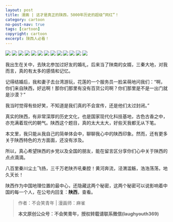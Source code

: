 ```yaml
---
layout: post
title: 漫画 | 这才是真正的陕西，5000年历史的超级“网红”！
category: cartoon
no-post-nav: true
tags: [cartoon]
copyright: cartoon
excerpt: 陕西人必看！
---
```


![](http://favorites.ren/assets/images/2019/cartoon/shanxi01.jpg)
![](http://favorites.ren/assets/images/2019/cartoon/shanxi02.jpg)
![](http://favorites.ren/assets/images/2019/cartoon/shanxi03.jpg)
![](http://favorites.ren/assets/images/2019/cartoon/shanxi04.jpg)
![](http://favorites.ren/assets/images/2019/cartoon/shanxi05.jpg)
![](http://favorites.ren/assets/images/2019/cartoon/shanxi06.jpg)
![](http://favorites.ren/assets/images/2019/cartoon/shanxi07.jpg)
![](http://favorites.ren/assets/images/2019/cartoon/shanxi08.jpg)
![](http://favorites.ren/assets/images/2019/cartoon/shanxi09.jpg)
![](http://favorites.ren/assets/images/2019/cartoon/shanxi10.jpg)
![](http://favorites.ren/assets/images/2019/cartoon/shanxi11.jpg)
![](http://favorites.ren/assets/images/2019/cartoon/shanxi12.jpg)
![](http://favorites.ren/assets/images/2019/cartoon/shanxi13.jpg)

我出生在关中，去陕北参加过好友的婚礼，后来当了陕南的女婿，三秦大地，对我而言，真的有太多的感情和记忆。
 
记得结婚后，我和妻子去台湾游玩，花莲的一个服务员一脸呆萌地问我们：“啊，你们来自陕西，好远啊！那你们那里有没有百货公司啊？你们那里是不是一出门就是沙漠？”

我当时觉得有些好笑，不知道是我们真的不会宣传，还是他们太过封闭。”
 
真实的陕西，有非常深厚的历史文化，也是国家现代化科技基地，古色古香之中，亦充满着现代的朝气。陕西这个题目，真的太大太大，好些天我都无从下笔。

本文里，我只能从我自己的简单体会中，聊聊我心中的陕西印象。然而，还有更多关于陕西特色的方方面面，还没有涉及。

所以，真心希望陕西的乡党以及全国的朋友，能在留言区分享你们心中关于陕西的点点滴滴。

八百里秦川尘土飞扬，三千万老陕齐吼秦腔！黄河奔流，泾渭滥觞，浩浩荡荡，地久天长！

陕西作为中国地理位置的最中心，还隐藏这两个秘密，这两个秘密可以说影响着中国的每一个人，在公号内回复：**陕西**，查看。

>作者：不会笑青年 | 漫画师：麻雀
>
>**本文原创公众号：不会笑青年，授权转载请联系微信(laughyouth369)**
